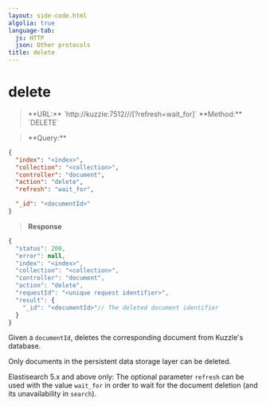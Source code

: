 ```yaml
---
layout: side-code.html
algolia: true
language-tab:
  js: HTTP
  json: Other protocols
title: delete
---
```


# delete


<blockquote class="js">
<p>
**URL:** `http://kuzzle:7512/<index>/<collection>/<documentId>[?refresh=wait_for]`  
**Method:** `DELETE`
</p>
</blockquote>

<blockquote class="json">
<p>
**Query:**
</p>
</blockquote>


```json
{
  "index": "<index>",
  "collection": "<collection>",
  "controller": "document",
  "action": "delete",
  "refresh": "wait_for",

  "_id": "<documentId>"
}
```

>**Response**

```javascript
{
  "status": 200,
  "error": null,
  "index": "<index>",
  "collection": "<collection>",
  "controller": "document",
  "action": "delete",
  "requestId": "<unique request identifier>",
  "result": {
    "_id": "<documentId>"// The deleted document identifier
  }
}
```

Given a `documentId`, deletes the corresponding document from Kuzzle's database.

Only documents in the persistent data storage layer can be deleted.

Elastisearch 5.x and above only: The optional parameter `refresh` can be used
with the value `wait_for` in order to wait for the document deletion (and its unavailability in `search`).
